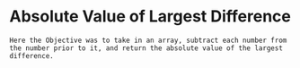 # Absolute Value of Largest Difference
	Here the Objective was to take in an array, subtract each number from
	the number prior to it, and return the absolute value of the largest
	difference.
